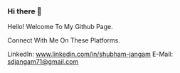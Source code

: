 ### Hi there 👋

Hello! Welcome To My Github Page.

Connect With Me On These Platforms.

LinkedIn: www.linkedin.com/in/shubham-jangam
E-Mail: sdjangam71@gmail.com
